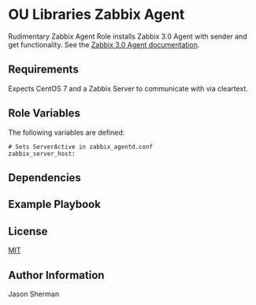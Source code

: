 OU Libraries Zabbix Agent
=========

Rudimentary Zabbix Agent Role installs Zabbix 3.0 Agent with sender and get functionality.
See the [Zabbix 3.0 Agent documentation](https://www.zabbix.com/documentation/3.0/manual/config/items/itemtypes/zabbix_agent).

Requirements
------------

Expects CentOS 7 and a Zabbix Server to communicate with via cleartext.

Role Variables
--------------

The following variables are defined:


```
# Sets ServerActive in zabbix_agentd.conf
zabbix_server_host:

```


Dependencies
------------


Example Playbook
----------------


License
-------

[MIT](https://github.com/OULibraries/ansible-role-zabbix-agent/blob/master/LICENSE)

Author Information
------------------

Jason Sherman
